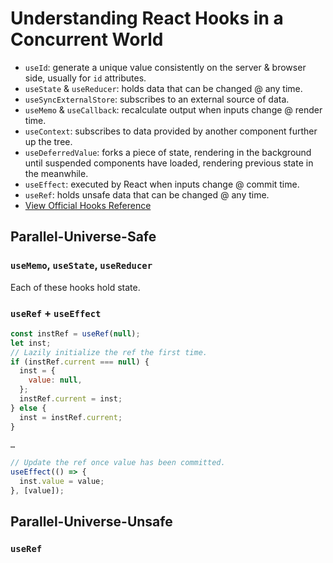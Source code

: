 # Understanding React Hooks in a Concurrent World

- `useId`: generate a unique value consistently on the server & browser side, usually for `id` attributes.
- `useState` & `useReducer`: holds data that can be changed @ any time.
- `useSyncExternalStore`: subscribes to an external source of data.
- `useMemo` & `useCallback`: recalculate output when inputs change @ render time.
- `useContext`: subscribes to data provided by another component further up the tree.
- `useDeferredValue`: forks a piece of state, rendering in the background until suspended components have loaded, rendering previous state in the meanwhile.
- `useEffect`: executed by React when inputs change @ commit time.
- `useRef`: holds unsafe data that can be changed @ any time.
- [View Official Hooks Reference](https://reactjs.org/docs/hooks-reference.html)

## Parallel-Universe-Safe

### `useMemo`, `useState`, `useReducer`

Each of these hooks hold state.

### `useRef` + `useEffect`

```js
const instRef = useRef(null);
let inst;
// Lazily initialize the ref the first time.
if (instRef.current === null) {
  inst = {
    value: null,
  };
  instRef.current = inst;
} else {
  inst = instRef.current;
}

…

// Update the ref once value has been committed.
useEffect(() => {
  inst.value = value;
}, [value]);
```

## Parallel-Universe-Unsafe

### `useRef`
